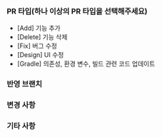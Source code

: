 ### PR 타입(하나 이상의 PR 타입을 선택해주세요)
- [Add] 기능 추가
- [Delete] 기능 삭제
- [Fix] 버그 수정
- [Design] UI 수정
- [Gradle] 의존성, 환경 변수, 빌드 관련 코드 업데이트

### 반영 브랜치

### 변경 사항

### 기타 사항
